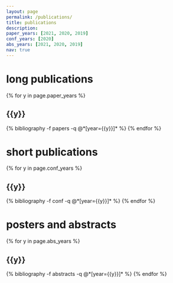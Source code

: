 ```yaml
---
layout: page
permalink: /publications/
title: publications
description: 
paper_years: [2021, 2020, 2019]
conf_years: [2020]
abs_years: [2021, 2020, 2019]
nav: true
---
```


<div class="publications">

<h1>long publications</h1>
{% for y in page.paper_years %}
  <h2 class="year">{{y}}</h2>
  {% bibliography -f papers -q @*[year={{y}}]* %}
{% endfor %}

<h1>short publications</h1>
{% for y in page.conf_years %}
  <h2 class="year">{{y}}</h2>
  {% bibliography -f conf -q @*[year={{y}}]* %}
{% endfor %}

<h1>posters and abstracts</h1>
{% for y in page.abs_years %}
  <h2 class="year">{{y}}</h2>
  {% bibliography -f abstracts -q @*[year={{y}}]* %}
{% endfor %}

</div>

